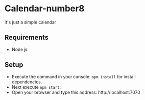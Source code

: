 # Calendar-number8
It's just a simple calendar

Requirements
-------------
- Node js

Setup
-------
- Execute the command in your console: `npm install` for install dependencies.
- Next execute `npm start`.
- Open your browser and type this address: http://localhost:7070
